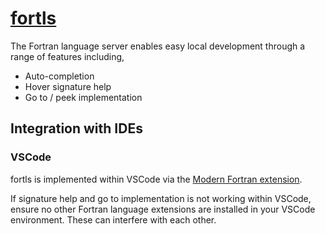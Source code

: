 # [fortls](https://github.com/fortran-lang/fortls)

The Fortran language server enables easy local development through a range of features including,

- Auto-completion
- Hover signature help
- Go to / peek implementation

## Integration with IDEs

### VSCode

fortls is implemented within VSCode via the [Modern Fortran extension](https://marketplace.visualstudio.com/items/?itemName=fortran-lang.linter-gfortran).

If signature help and go to implementation is not working within VSCode, ensure no other Fortran language extensions are installed in your VSCode environment. These can interfere with each other.

<!-- ### Emacs

TODO -->
